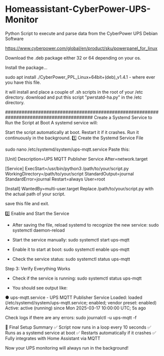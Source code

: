 # Homeassistant-CyberPower-UPS-Monitor
Python Script to execute and parse data from the CyberPower UPS Debian Software

https://www.cyberpower.com/global/en/product/sku/powerpanel_for_linux

Download the .deb package either 32 or 64 depending on your os.

Install the package...

sudo apt install ./CyberPower_PPL_Linux+64bit+(deb)_v1.4.1 - where ever you have this file.

it will install and place a couple of .sh scripts in the root of your /etc directory.
download and put this script "pwrstatd-ha.py" in the /etc directory.

########################################################################################
Create a Systemd Service to Run the Script at Boot
A systemd service will:

Start the script automatically at boot.
Restart it if it crashes.
Run it continuously in the background.
1️⃣ Create the Systemd Service File

sudo nano /etc/systemd/system/ups-mqtt.service
Paste this:

[Unit]
Description=UPS MQTT Publisher Service
After=network.target

[Service]
ExecStart=/usr/bin/python3 /path/to/your/script.py
WorkingDirectory=/path/to/your/script
StandardOutput=journal
StandardError=journal
Restart=always
User=root

[Install]
WantedBy=multi-user.target
Replace /path/to/your/script.py with the actual path of your script.

save this file and exit.

2️⃣ Enable and Start the Service

- After saving the file, reload systemd to recognize the new service:
sudo systemctl daemon-reload

- Start the service manually:
sudo systemctl start ups-mqtt

- Enable it to start at boot:
sudo systemctl enable ups-mqtt

- Check the service status:
sudo systemctl status ups-mqtt


Step 3: Verify Everything Works

- Check if the service is running:
sudo systemctl status ups-mqtt

- You should see output like:

● ups-mqtt.service - UPS MQTT Publisher Service
   Loaded: loaded (/etc/systemd/system/ups-mqtt.service; enabled; vendor preset: enabled)
   Active: active (running) since Mon 2025-03-17 10:00:00 UTC; 5s ago

Check logs if there are any errors:
sudo journalctl -u ups-mqtt -f

🎯 Final Setup Summary
✅ Script now runs in a loop every 10 seconds
✅ Runs as a systemd service at boot
✅ Restarts automatically if it crashes
✅ Fully integrates with Home Assistant via MQTT

Now your UPS monitoring will always run in the background! 
